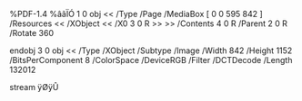 %PDF-1.4
%âãÏÓ
1 0 obj
<<
/Type /Page
/MediaBox [ 0 0 595 842 ]
/Resources << /XObject << /X0 3 0 R >> >>
/Contents 4 0 R
/Parent 2 0 R
/Rotate 360
>>
endobj
3 0 obj
<<
/Type /XObject
/Subtype /Image
/Width 842
/Height 1152
/BitsPerComponent 8
/ColorSpace /DeviceRGB
/Filter /DCTDecode
/Length 132012
>>
stream
ÿØÿÛ
